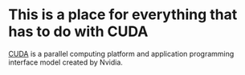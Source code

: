 # This is a place for everything that has to do with CUDA

[CUDA](https://en.wikipedia.org/wiki/CUDA) is a parallel computing platform and application programming interface model created by Nvidia. 
